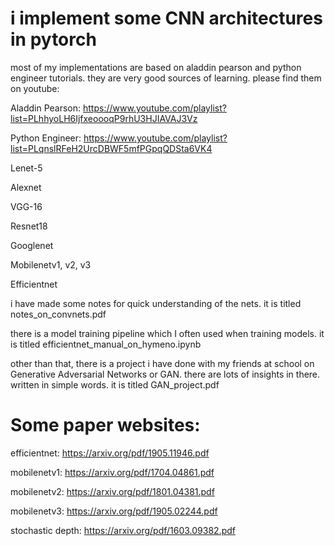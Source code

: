 # i implement some CNN architectures in pytorch

most of my implementations are based on aladdin pearson and python engineer tutorials. they are very good sources of learning. please find them on youtube:

Aladdin Pearson: https://www.youtube.com/playlist?list=PLhhyoLH6IjfxeoooqP9rhU3HJIAVAJ3Vz

Python Engineer:  https://www.youtube.com/playlist?list=PLqnslRFeH2UrcDBWF5mfPGpqQDSta6VK4

Lenet-5

Alexnet

VGG-16 

Resnet18

Googlenet

Mobilenetv1, v2, v3

Efficientnet

i have made some notes for quick understanding of the nets. it is titled notes_on_convnets.pdf

there is a model training pipeline which I often used when training models. it is titled efficientnet_manual_on_hymeno.ipynb

other than that, there is a project i have done with my friends at school on Generative Adversarial Networks or GAN. there are lots of insights in there. written in simple words. it is  titled GAN_project.pdf 

# Some paper websites:

efficientnet: https://arxiv.org/pdf/1905.11946.pdf

mobilenetv1: https://arxiv.org/pdf/1704.04861.pdf

mobilenetv2: https://arxiv.org/pdf/1801.04381.pdf

mobilenetv3: https://arxiv.org/pdf/1905.02244.pdf

stochastic depth: https://arxiv.org/pdf/1603.09382.pdf
